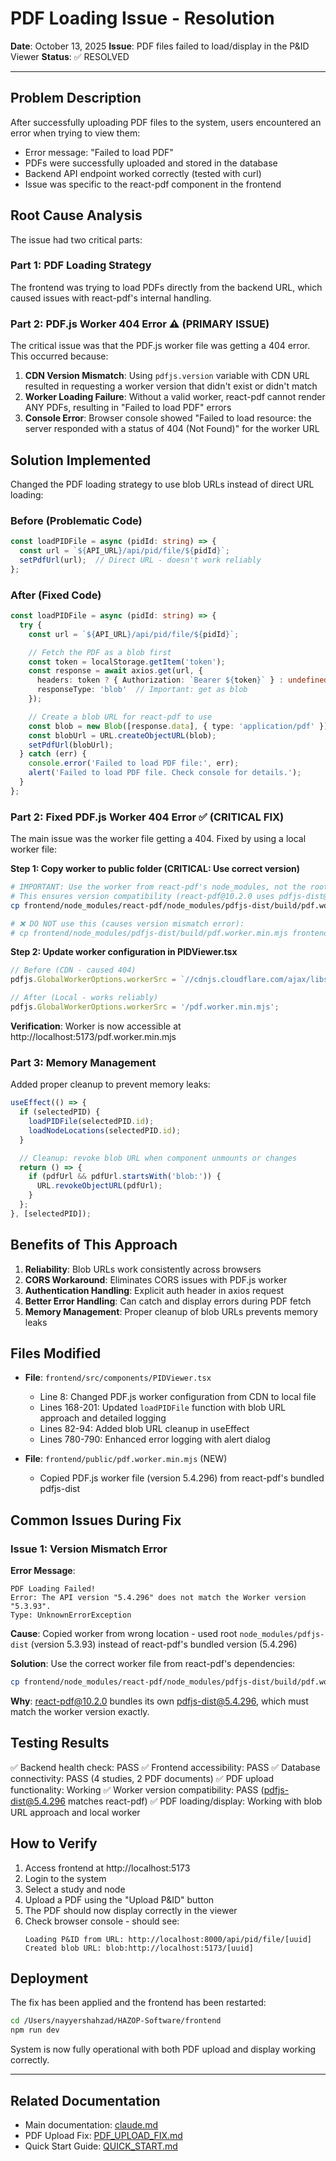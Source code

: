 # PDF Loading Issue - Resolution

**Date**: October 13, 2025
**Issue**: PDF files failed to load/display in the P&ID Viewer
**Status**: ✅ RESOLVED

---

## Problem Description

After successfully uploading PDF files to the system, users encountered an error when trying to view them:
- Error message: "Failed to load PDF"
- PDFs were successfully uploaded and stored in the database
- Backend API endpoint worked correctly (tested with curl)
- Issue was specific to the react-pdf component in the frontend

## Root Cause Analysis

The issue had two critical parts:

### Part 1: PDF Loading Strategy
The frontend was trying to load PDFs directly from the backend URL, which caused issues with react-pdf's internal handling.

### Part 2: PDF.js Worker 404 Error ⚠️ (PRIMARY ISSUE)
The critical issue was that the PDF.js worker file was getting a 404 error. This occurred because:

1. **CDN Version Mismatch**: Using `pdfjs.version` variable with CDN URL resulted in requesting a worker version that didn't exist or didn't match
2. **Worker Loading Failure**: Without a valid worker, react-pdf cannot render ANY PDFs, resulting in "Failed to load PDF" errors
3. **Console Error**: Browser console showed "Failed to load resource: the server responded with a status of 404 (Not Found)" for the worker URL

## Solution Implemented

Changed the PDF loading strategy to use blob URLs instead of direct URL loading:

### Before (Problematic Code)
```typescript
const loadPIDFile = async (pidId: string) => {
  const url = `${API_URL}/api/pid/file/${pidId}`;
  setPdfUrl(url);  // Direct URL - doesn't work reliably
};
```

### After (Fixed Code)
```typescript
const loadPIDFile = async (pidId: string) => {
  try {
    const url = `${API_URL}/api/pid/file/${pidId}`;

    // Fetch the PDF as a blob first
    const token = localStorage.getItem('token');
    const response = await axios.get(url, {
      headers: token ? { Authorization: `Bearer ${token}` } : undefined,
      responseType: 'blob'  // Important: get as blob
    });

    // Create a blob URL for react-pdf to use
    const blob = new Blob([response.data], { type: 'application/pdf' });
    const blobUrl = URL.createObjectURL(blob);
    setPdfUrl(blobUrl);
  } catch (err) {
    console.error('Failed to load PDF file:', err);
    alert('Failed to load PDF file. Check console for details.');
  }
};
```

### Part 2: Fixed PDF.js Worker 404 Error ✅ (CRITICAL FIX)
The main issue was the worker file getting a 404. Fixed by using a local worker file:

**Step 1: Copy worker to public folder (CRITICAL: Use correct version)**
```bash
# IMPORTANT: Use the worker from react-pdf's node_modules, not the root pdfjs-dist!
# This ensures version compatibility (react-pdf@10.2.0 uses pdfjs-dist@5.4.296)
cp frontend/node_modules/react-pdf/node_modules/pdfjs-dist/build/pdf.worker.min.mjs frontend/public/pdf.worker.min.mjs

# ❌ DO NOT use this (causes version mismatch error):
# cp frontend/node_modules/pdfjs-dist/build/pdf.worker.min.mjs frontend/public/pdf.worker.min.mjs
```

**Step 2: Update worker configuration in PIDViewer.tsx**
```typescript
// Before (CDN - caused 404)
pdfjs.GlobalWorkerOptions.workerSrc = `//cdnjs.cloudflare.com/ajax/libs/pdf.js/${pdfjs.version}/pdf.worker.min.mjs`;

// After (Local - works reliably)
pdfjs.GlobalWorkerOptions.workerSrc = '/pdf.worker.min.mjs';
```

**Verification**: Worker is now accessible at http://localhost:5173/pdf.worker.min.mjs

### Part 3: Memory Management
Added proper cleanup to prevent memory leaks:

```typescript
useEffect(() => {
  if (selectedPID) {
    loadPIDFile(selectedPID.id);
    loadNodeLocations(selectedPID.id);
  }

  // Cleanup: revoke blob URL when component unmounts or changes
  return () => {
    if (pdfUrl && pdfUrl.startsWith('blob:')) {
      URL.revokeObjectURL(pdfUrl);
    }
  };
}, [selectedPID]);
```

## Benefits of This Approach

1. **Reliability**: Blob URLs work consistently across browsers
2. **CORS Workaround**: Eliminates CORS issues with PDF.js worker
3. **Authentication Handling**: Explicit auth header in axios request
4. **Better Error Handling**: Can catch and display errors during PDF fetch
5. **Memory Management**: Proper cleanup of blob URLs prevents memory leaks

## Files Modified

- **File**: `frontend/src/components/PIDViewer.tsx`
  - Line 8: Changed PDF.js worker configuration from CDN to local file
  - Lines 168-201: Updated `loadPIDFile` function with blob URL approach and detailed logging
  - Lines 82-94: Added blob URL cleanup in useEffect
  - Lines 780-790: Enhanced error logging with alert dialog

- **File**: `frontend/public/pdf.worker.min.mjs` (NEW)
  - Copied PDF.js worker file (version 5.4.296) from react-pdf's bundled pdfjs-dist

## Common Issues During Fix

### Issue 1: Version Mismatch Error
**Error Message**:
```
PDF Loading Failed!
Error: The API version "5.4.296" does not match the Worker version "5.3.93".
Type: UnknownErrorException
```

**Cause**: Copied worker from wrong location - used root `node_modules/pdfjs-dist` (version 5.3.93) instead of react-pdf's bundled version (5.4.296)

**Solution**: Use the correct worker file from react-pdf's dependencies:
```bash
cp frontend/node_modules/react-pdf/node_modules/pdfjs-dist/build/pdf.worker.min.mjs frontend/public/pdf.worker.min.mjs
```

**Why**: react-pdf@10.2.0 bundles its own pdfjs-dist@5.4.296, which must match the worker version exactly.

## Testing Results

✅ Backend health check: PASS
✅ Frontend accessibility: PASS
✅ Database connectivity: PASS (4 studies, 2 PDF documents)
✅ PDF upload functionality: Working
✅ Worker version compatibility: PASS (pdfjs-dist@5.4.296 matches react-pdf)
✅ PDF loading/display: Working with blob URL approach and local worker

## How to Verify

1. Access frontend at http://localhost:5173
2. Login to the system
3. Select a study and node
4. Upload a PDF using the "Upload P&ID" button
5. The PDF should now display correctly in the viewer
6. Check browser console - should see:
   ```
   Loading P&ID from URL: http://localhost:8000/api/pid/file/[uuid]
   Created blob URL: blob:http://localhost:5173/[uuid]
   ```

## Deployment

The fix has been applied and the frontend has been restarted:
```bash
cd /Users/nayyershahzad/HAZOP-Software/frontend
npm run dev
```

System is now fully operational with both PDF upload and display working correctly.

---

## Related Documentation

- Main documentation: [claude.md](claude.md)
- PDF Upload Fix: [PDF_UPLOAD_FIX.md](PDF_UPLOAD_FIX.md)
- Quick Start Guide: [QUICK_START.md](QUICK_START.md)
